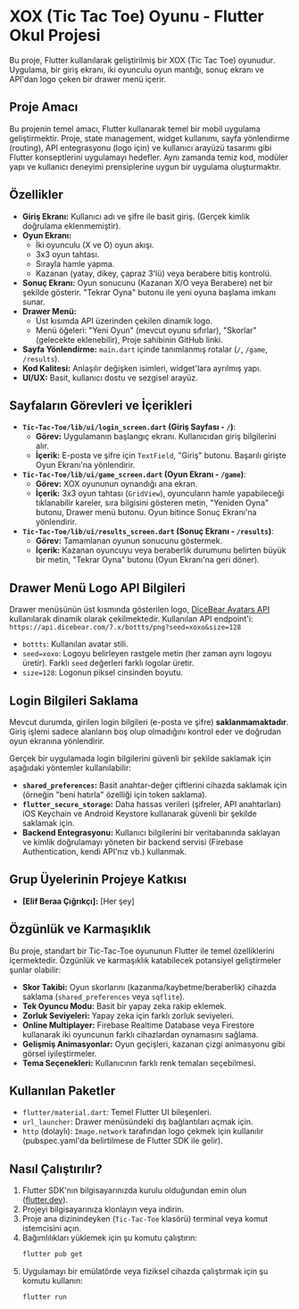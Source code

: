 # XOX (Tic Tac Toe) Oyunu - Flutter Okul Projesi

Bu proje, Flutter kullanılarak geliştirilmiş bir XOX (Tic Tac Toe) oyunudur. Uygulama, bir giriş ekranı, iki oyunculu oyun mantığı, sonuç ekranı ve API'dan logo çeken bir drawer menü içerir.

## Proje Amacı

Bu projenin temel amacı, Flutter kullanarak temel bir mobil uygulama geliştirmektir. Proje, state management, widget kullanımı, sayfa yönlendirme (routing), API entegrasyonu (logo için) ve kullanıcı arayüzü tasarımı gibi Flutter konseptlerini uygulamayı hedefler. Aynı zamanda temiz kod, modüler yapı ve kullanıcı deneyimi prensiplerine uygun bir uygulama oluşturmaktır.

## Özellikler

-   **Giriş Ekranı:** Kullanıcı adı ve şifre ile basit giriş. (Gerçek kimlik doğrulama eklenmemiştir).
-   **Oyun Ekranı:**
    -   İki oyunculu (X ve O) oyun akışı.
    -   3x3 oyun tahtası.
    -   Sırayla hamle yapma.
    -   Kazanan (yatay, dikey, çapraz 3'lü) veya berabere bitiş kontrolü.
-   **Sonuç Ekranı:** Oyun sonucunu (Kazanan X/O veya Berabere) net bir şekilde gösterir. "Tekrar Oyna" butonu ile yeni oyuna başlama imkanı sunar.
-   **Drawer Menü:**
    -   Üst kısımda API üzerinden çekilen dinamik logo.
    -   Menü öğeleri: "Yeni Oyun" (mevcut oyunu sıfırlar), "Skorlar" (gelecekte eklenebilir), Proje sahibinin GitHub linki.
-   **Sayfa Yönlendirme:** `main.dart` içinde tanımlanmış rotalar (`/`, `/game`, `/results`).
-   **Kod Kalitesi:** Anlaşılır değişken isimleri, widget'lara ayrılmış yapı.
-   **UI/UX:** Basit, kullanıcı dostu ve sezgisel arayüz.

## Sayfaların Görevleri ve İçerikleri

-   **`Tic-Tac-Toe/lib/ui/login_screen.dart` (Giriş Sayfası - `/`)**:
    -   **Görev:** Uygulamanın başlangıç ekranı. Kullanıcıdan giriş bilgilerini alır.
    -   **İçerik:** E-posta ve şifre için `TextField`, "Giriş" butonu. Başarılı girişte Oyun Ekranı'na yönlendirir.
-   **`Tic-Tac-Toe/lib/ui/game_screen.dart` (Oyun Ekranı - `/game`)**:
    -   **Görev:** XOX oyununun oynandığı ana ekran.
    -   **İçerik:** 3x3 oyun tahtası (`GridView`), oyuncuların hamle yapabileceği tıklanabilir kareler, sıra bilgisini gösteren metin, "Yeniden Oyna" butonu, Drawer menü butonu. Oyun bitince Sonuç Ekranı'na yönlendirir.
-   **`Tic-Tac-Toe/lib/ui/results_screen.dart` (Sonuç Ekranı - `/results`)**:
    -   **Görev:** Tamamlanan oyunun sonucunu göstermek.
    -   **İçerik:** Kazanan oyuncuyu veya beraberlik durumunu belirten büyük bir metin, "Tekrar Oyna" butonu (Oyun Ekranı'na geri döner).

## Drawer Menü Logo API Bilgileri

Drawer menüsünün üst kısmında gösterilen logo, [DiceBear Avatars API](https://www.dicebear.com/) kullanılarak dinamik olarak çekilmektedir.
Kullanılan API endpoint'i: `https://api.dicebear.com/7.x/bottts/png?seed=xoxo&size=128`
-   `bottts`: Kullanılan avatar stili.
-   `seed=xoxo`: Logoyu belirleyen rastgele metin (her zaman aynı logoyu üretir). Farklı `seed` değerleri farklı logolar üretir.
-   `size=128`: Logonun piksel cinsinden boyutu.

## Login Bilgileri Saklama

Mevcut durumda, girilen login bilgileri (e-posta ve şifre) **saklanmamaktadır**. Giriş işlemi sadece alanların boş olup olmadığını kontrol eder ve doğrudan oyun ekranına yönlendirir.

Gerçek bir uygulamada login bilgilerini güvenli bir şekilde saklamak için aşağıdaki yöntemler kullanılabilir:
-   **`shared_preferences`:** Basit anahtar-değer çiftlerini cihazda saklamak için (örneğin "beni hatırla" özelliği için token saklama).
-   **`flutter_secure_storage`:** Daha hassas verileri (şifreler, API anahtarları) iOS Keychain ve Android Keystore kullanarak güvenli bir şekilde saklamak için.
-   **Backend Entegrasyonu:** Kullanıcı bilgilerini bir veritabanında saklayan ve kimlik doğrulamayı yöneten bir backend servisi (Firebase Authentication, kendi API'nız vb.) kullanmak.


## Grup Üyelerinin Projeye Katkısı



-   **[Elif Beraa Çığrıkçı]:** [Her şey]


## Özgünlük ve Karmaşıklık

Bu proje, standart bir Tic-Tac-Toe oyununun Flutter ile temel özelliklerini içermektedir. Özgünlük ve karmaşıklık katabilecek potansiyel geliştirmeler şunlar olabilir:

-   **Skor Takibi:** Oyun skorlarını (kazanma/kaybetme/beraberlik) cihazda saklama (`shared_preferences` veya `sqflite`).
-   **Tek Oyuncu Modu:** Basit bir yapay zeka rakip eklemek.
-   **Zorluk Seviyeleri:** Yapay zeka için farklı zorluk seviyeleri.
-   **Online Multiplayer:** Firebase Realtime Database veya Firestore kullanarak iki oyuncunun farklı cihazlardan oynamasını sağlama.
-   **Gelişmiş Animasyonlar:** Oyun geçişleri, kazanan çizgi animasyonu gibi görsel iyileştirmeler.
-   **Tema Seçenekleri:** Kullanıcının farklı renk temaları seçebilmesi.


## Kullanılan Paketler

-   `flutter/material.dart`: Temel Flutter UI bileşenleri.
-   `url_launcher`: Drawer menüsündeki dış bağlantıları açmak için.
-   `http` (dolaylı): `Image.network` tarafından logo çekmek için kullanılır (pubspec.yaml'da belirtilmese de Flutter SDK ile gelir).

## Nasıl Çalıştırılır?

1.  Flutter SDK'nın bilgisayarınızda kurulu olduğundan emin olun ([flutter.dev](https://flutter.dev)).
2.  Projeyi bilgisayarınıza klonlayın veya indirin.
3.  Proje ana dizinindeyken (`Tic-Tac-Toe` klasörü) terminal veya komut istemcisini açın.
4.  Bağımlılıkları yüklemek için şu komutu çalıştırın:
    ```bash
    flutter pub get
    ```
5.  Uygulamayı bir emülatörde veya fiziksel cihazda çalıştırmak için şu komutu kullanın:
    ```bash
    flutter run
    ```
